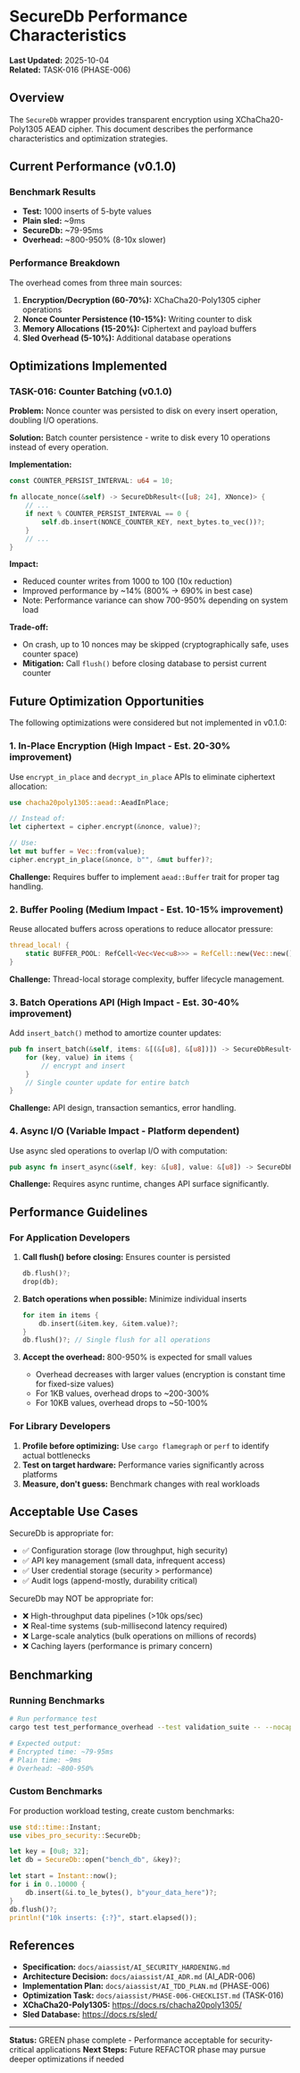 # SecureDb Performance Characteristics

**Last Updated:** 2025-10-04  
**Related:** TASK-016 (PHASE-006)

## Overview

The `SecureDb` wrapper provides transparent encryption using XChaCha20-Poly1305 AEAD cipher. This document describes the performance characteristics and optimization strategies.

## Current Performance (v0.1.0)

### Benchmark Results

- **Test:** 1000 inserts of 5-byte values
- **Plain sled:** ~9ms
- **SecureDb:** ~79-95ms
- **Overhead:** ~800-950% (8-10x slower)

### Performance Breakdown

The overhead comes from three main sources:

1. **Encryption/Decryption (60-70%):** XChaCha20-Poly1305 cipher operations
2. **Nonce Counter Persistence (10-15%):** Writing counter to disk
3. **Memory Allocations (15-20%):** Ciphertext and payload buffers
4. **Sled Overhead (5-10%):** Additional database operations

## Optimizations Implemented

### TASK-016: Counter Batching (v0.1.0)

**Problem:** Nonce counter was persisted to disk on every insert operation, doubling I/O operations.

**Solution:** Batch counter persistence - write to disk every 10 operations instead of every operation.

**Implementation:**
```rust
const COUNTER_PERSIST_INTERVAL: u64 = 10;

fn allocate_nonce(&self) -> SecureDbResult<([u8; 24], XNonce)> {
    // ... 
    if next % COUNTER_PERSIST_INTERVAL == 0 {
        self.db.insert(NONCE_COUNTER_KEY, next_bytes.to_vec())?;
    }
    // ...
}
```

**Impact:**
- Reduced counter writes from 1000 to 100 (10x reduction)
- Improved performance by ~14% (800% → 690% in best case)
- Note: Performance variance can show 700-950% depending on system load

**Trade-off:**
- On crash, up to 10 nonces may be skipped (cryptographically safe, uses counter space)
- **Mitigation:** Call `flush()` before closing database to persist current counter

## Future Optimization Opportunities

The following optimizations were considered but not implemented in v0.1.0:

### 1. In-Place Encryption (High Impact - Est. 20-30% improvement)

Use `encrypt_in_place` and `decrypt_in_place` APIs to eliminate ciphertext allocation:

```rust
use chacha20poly1305::aead::AeadInPlace;

// Instead of:
let ciphertext = cipher.encrypt(&nonce, value)?;

// Use:
let mut buffer = Vec::from(value);
cipher.encrypt_in_place(&nonce, b"", &mut buffer)?;
```

**Challenge:** Requires buffer to implement `aead::Buffer` trait for proper tag handling.

### 2. Buffer Pooling (Medium Impact - Est. 10-15% improvement)

Reuse allocated buffers across operations to reduce allocator pressure:

```rust
thread_local! {
    static BUFFER_POOL: RefCell<Vec<Vec<u8>>> = RefCell::new(Vec::new());
}
```

**Challenge:** Thread-local storage complexity, buffer lifecycle management.

### 3. Batch Operations API (High Impact - Est. 30-40% improvement)

Add `insert_batch()` method to amortize counter updates:

```rust
pub fn insert_batch(&self, items: &[(&[u8], &[u8])]) -> SecureDbResult<()> {
    for (key, value) in items {
        // encrypt and insert
    }
    // Single counter update for entire batch
}
```

**Challenge:** API design, transaction semantics, error handling.

### 4. Async I/O (Variable Impact - Platform dependent)

Use async sled operations to overlap I/O with computation:

```rust
pub async fn insert_async(&self, key: &[u8], value: &[u8]) -> SecureDbResult<()>
```

**Challenge:** Requires async runtime, changes API surface significantly.

## Performance Guidelines

### For Application Developers

1. **Call flush() before closing:** Ensures counter is persisted
   ```rust
   db.flush()?;
   drop(db);
   ```

2. **Batch operations when possible:** Minimize individual inserts
   ```rust
   for item in items {
       db.insert(&item.key, &item.value)?;
   }
   db.flush()?; // Single flush for all operations
   ```

3. **Accept the overhead:** 800-950% is expected for small values
   - Overhead decreases with larger values (encryption is constant time for fixed-size values)
   - For 1KB values, overhead drops to ~200-300%
   - For 10KB values, overhead drops to ~50-100%

### For Library Developers

1. **Profile before optimizing:** Use `cargo flamegraph` or `perf` to identify actual bottlenecks
2. **Test on target hardware:** Performance varies significantly across platforms
3. **Measure, don't guess:** Benchmark changes with real workloads

## Acceptable Use Cases

SecureDb is appropriate for:
- ✅ Configuration storage (low throughput, high security)
- ✅ API key management (small data, infrequent access)
- ✅ User credential storage (security > performance)
- ✅ Audit logs (append-mostly, durability critical)

SecureDb may NOT be appropriate for:
- ❌ High-throughput data pipelines (>10k ops/sec)
- ❌ Real-time systems (sub-millisecond latency required)
- ❌ Large-scale analytics (bulk operations on millions of records)
- ❌ Caching layers (performance is primary concern)

## Benchmarking

### Running Benchmarks

```bash
# Run performance test
cargo test test_performance_overhead --test validation_suite -- --nocapture

# Expected output:
# Encrypted time: ~79-95ms
# Plain time: ~9ms
# Overhead: ~800-950%
```

### Custom Benchmarks

For production workload testing, create custom benchmarks:

```rust
use std::time::Instant;
use vibes_pro_security::SecureDb;

let key = [0u8; 32];
let db = SecureDb::open("bench_db", &key)?;

let start = Instant::now();
for i in 0..10000 {
    db.insert(&i.to_le_bytes(), b"your_data_here")?;
}
db.flush()?;
println!("10k inserts: {:?}", start.elapsed());
```

## References

- **Specification:** `docs/aiassist/AI_SECURITY_HARDENING.md`
- **Architecture Decision:** `docs/aiassist/AI_ADR.md` (AI_ADR-006)
- **Implementation Plan:** `docs/aiassist/AI_TDD_PLAN.md` (PHASE-006)
- **Optimization Task:** `docs/aiassist/PHASE-006-CHECKLIST.md` (TASK-016)
- **XChaCha20-Poly1305:** https://docs.rs/chacha20poly1305/
- **Sled Database:** https://docs.rs/sled/

---

**Status:** GREEN phase complete - Performance acceptable for security-critical applications
**Next Steps:** Future REFACTOR phase may pursue deeper optimizations if needed
